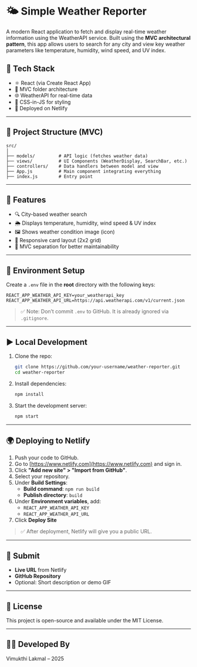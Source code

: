 # 🌤️ Simple Weather Reporter

A modern React application to fetch and display real-time weather information using the WeatherAPI service. Built using the **MVC architectural pattern**, this app allows users to search for any city and view key weather parameters like temperature, humidity, wind speed, and UV index.

## 🔧 Tech Stack

- ⚛️ React (via Create React App)
- 📁 MVC folder architecture
- 🌐 WeatherAPI for real-time data
- 🎨 CSS-in-JS for styling
- 🚀 Deployed on Netlify

---

## 📁 Project Structure (MVC)

```
src/
│
├── models/         # API logic (fetches weather data)
├── views/          # UI Components (WeatherDisplay, SearchBar, etc.)
├── controllers/    # Data handlers between model and view
├── App.js          # Main component integrating everything
├── index.js        # Entry point
```

---

## 🧪 Features

- 🔍 City-based weather search
- 🌦️ Displays temperature, humidity, wind speed & UV index
- 🖼️ Shows weather condition image (icon)
- 🎯 Responsive card layout (2x2 grid)
- 🧠 MVC separation for better maintainability

---

## 🔑 Environment Setup

Create a `.env` file in the **root** directory with the following keys:

```env
REACT_APP_WEATHER_API_KEY=your_weatherapi_key
REACT_APP_WEATHER_API_URL=https://api.weatherapi.com/v1/current.json
```

> ✅ Note: Don’t commit `.env` to GitHub. It is already ignored via `.gitignore`.

---

## ▶️ Local Development

1. Clone the repo:
   ```bash
   git clone https://github.com/your-username/weather-reporter.git
   cd weather-reporter
   ```

2. Install dependencies:
   ```bash
   npm install
   ```

3. Start the development server:
   ```bash
   npm start
   ```

---

## 🌍 Deploying to Netlify

1. Push your code to GitHub.
2. Go to [https://www.netlify.com](https://www.netlify.com) and sign in.
3. Click **"Add new site" > "Import from GitHub"**.
4. Select your repository.
5. Under **Build Settings**:
   - **Build command**: `npm run build`
   - **Publish directory**: `build`
6. Under **Environment variables**, add:
   - `REACT_APP_WEATHER_API_KEY`
   - `REACT_APP_WEATHER_API_URL`
7. Click **Deploy Site**

> ✅ After deployment, Netlify will give you a public URL.

---

## 🔗 Submit

- **Live URL** from Netlify
- **GitHub Repository**
- Optional: Short description or demo GIF

---

## 📜 License

This project is open-source and available under the MIT License.

---

## 👨‍💻 Developed By

Vimukthi Lakmal – 2025